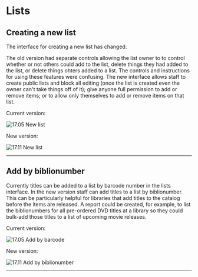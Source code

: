 # Lists


## Creating a new list

The interface for creating a new list has changed.

The old version had separate controls allowing the list owner to to control whether or not others could add to the list, delete things they had added to the list, or delete things ohters added to a list.  The controls and instructions for using these features were confusing.  The new interface allows staff to create public lists and block all editing (once the list is created even the owner can't take things off of it); give anyone full permission to add or remove items; or to allow only themselves to add or remove items on that list.

Current version:

![17.05 New list](../.gitbook/assets/1711-290.lists.jpg)

New version:

![17.11 New list](../.gitbook/assets/1711-300.lists.jpg)

***

## Add by biblionumber

Currently titles can be added to a list by barcode number in the lists interface.  In the new version staff can add titles to a list by biblionumber.  This can be particularly helpful for libraries that add titles to the catalog before the items are released.  A report could be created, for example, to list the biblionumbers for all pre-ordered DVD titles at a library so they could bulk-add those titles to a list of upcoming movie releases.

Current version:

![17.05 Add by barcode](../.gitbook/assets/1711-310.lists.jpg)

New version:

![17.11 Add by biblionumber](../.gitbook/assets/1711-320.lists.jpg)

***
